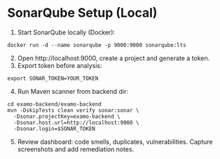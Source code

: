 # SonarQube Setup (Local)

1) Start SonarQube locally (Docker):
```
docker run -d --name sonarqube -p 9000:9000 sonarqube:lts
```
2) Open http://localhost:9000, create a project and generate a token.
3) Export token before analysis:
```
export SONAR_TOKEN=YOUR_TOKEN
```
4) Run Maven scanner from backend dir:
```
cd examo-backend/examo-backend
mvn -DskipTests clean verify sonar:sonar \
  -Dsonar.projectKey=examo-backend \
  -Dsonar.host.url=http://localhost:9000 \
  -Dsonar.login=$SONAR_TOKEN
```
5) Review dashboard: code smells, duplicates, vulnerabilities. Capture screenshots and add remediation notes.
